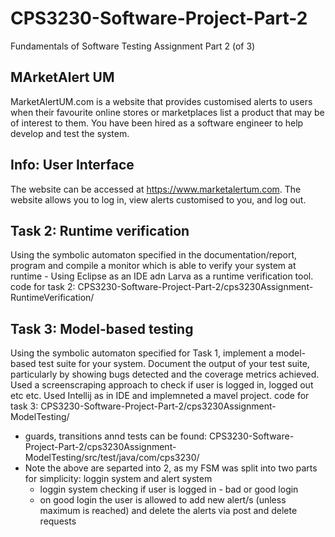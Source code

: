 # CPS3230-Software-Project-Part-2
Fundamentals of Software Testing Assignment Part 2 (of 3)

## MArketAlert UM 
MarketAlertUM.com is a website that provides customised alerts to users when their favourite online stores or marketplaces list a product that may be of interest to them. You have been hired as a software engineer to help develop and test the system.

## Info: User Interface
The website can be accessed at https://www.marketalertum.com. The website allows you to log in, view alerts customised to you, and log out.

## Task 2: Runtime verification
Using the symbolic automaton specified in the documentation/report, program and compile a monitor which is able to verify your system at runtime - Using Eclipse as an IDE adn Larva as a runtime verification tool. 
code for task 2: CPS3230-Software-Project-Part-2/cps3230Assignment-RuntimeVerification/

## Task 3: Model-based testing
Using the symbolic automaton specified for Task 1, implement a model-based test suite for your system. Document the output of your test suite, particularly by showing bugs detected and the coverage metrics achieved. Used a screenscraping approach to check if user is logged in, logged out etc etc. 
Used Intellij as in IDE and implemneted a mavel project. 
code for task 3: CPS3230-Software-Project-Part-2/cps3230Assignment-ModelTesting/
 - guards, transitions annd tests can be found: CPS3230-Software-Project-Part-2/cps3230Assignment-ModelTesting/src/test/java/com/cps3230/
 - Note the above are separted into 2, as my FSM was split into two parts for simplicity: loggin system and alert system
   - loggin system checking if user is logged in - bad or good login 
   - on good login the user is allowed to add new alert/s (unless maximum is reached) and delete the alerts via post and delete requests


